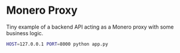 # Monero Proxy

Tiny example of a backend API acting as a Monero proxy with some business logic.

```bash
HOST=127.0.0.1 PORT=8000 python app.py
```